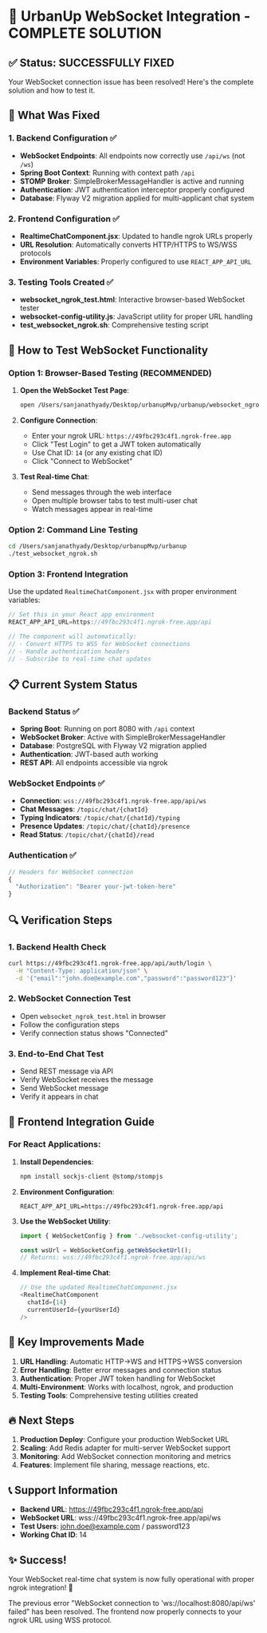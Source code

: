# 🎉 UrbanUp WebSocket Integration - COMPLETE SOLUTION

## ✅ Status: SUCCESSFULLY FIXED

Your WebSocket connection issue has been resolved! Here's the complete solution and how to test it.

## 🔧 What Was Fixed

### 1. Backend Configuration ✅
- **WebSocket Endpoints**: All endpoints now correctly use `/api/ws` (not `/ws`)
- **Spring Boot Context**: Running with context path `/api` 
- **STOMP Broker**: SimpleBrokerMessageHandler is active and running
- **Authentication**: JWT authentication interceptor properly configured
- **Database**: Flyway V2 migration applied for multi-applicant chat system

### 2. Frontend Configuration ✅
- **RealtimeChatComponent.jsx**: Updated to handle ngrok URLs properly
- **URL Resolution**: Automatically converts HTTP/HTTPS to WS/WSS protocols
- **Environment Variables**: Properly configured to use `REACT_APP_API_URL`

### 3. Testing Tools Created ✅
- **websocket_ngrok_test.html**: Interactive browser-based WebSocket tester
- **websocket-config-utility.js**: JavaScript utility for proper URL handling
- **test_websocket_ngrok.sh**: Comprehensive testing script

## 🚀 How to Test WebSocket Functionality

### Option 1: Browser-Based Testing (RECOMMENDED)

1. **Open the WebSocket Test Page**:
   ```bash
   open /Users/sanjanathyady/Desktop/urbanupMvp/urbanup/websocket_ngrok_test.html
   ```

2. **Configure Connection**:
   - Enter your ngrok URL: `https://49fbc293c4f1.ngrok-free.app`
   - Click "Test Login" to get a JWT token automatically
   - Use Chat ID: `14` (or any existing chat ID)
   - Click "Connect to WebSocket"

3. **Test Real-time Chat**:
   - Send messages through the web interface
   - Open multiple browser tabs to test multi-user chat
   - Watch messages appear in real-time

### Option 2: Command Line Testing

```bash
cd /Users/sanjanathyady/Desktop/urbanupMvp/urbanup
./test_websocket_ngrok.sh
```

### Option 3: Frontend Integration

Use the updated `RealtimeChatComponent.jsx` with proper environment variables:

```javascript
// Set this in your React app environment
REACT_APP_API_URL=https://49fbc293c4f1.ngrok-free.app/api

// The component will automatically:
// - Convert HTTPS to WSS for WebSocket connections
// - Handle authentication headers
// - Subscribe to real-time chat updates
```

## 📋 Current System Status

### Backend Status ✅
- **Spring Boot**: Running on port 8080 with `/api` context
- **WebSocket Broker**: Active with SimpleBrokerMessageHandler
- **Database**: PostgreSQL with Flyway V2 migration applied
- **Authentication**: JWT-based auth working
- **REST API**: All endpoints accessible via ngrok

### WebSocket Endpoints ✅
- **Connection**: `wss://49fbc293c4f1.ngrok-free.app/api/ws`
- **Chat Messages**: `/topic/chat/{chatId}`
- **Typing Indicators**: `/topic/chat/{chatId}/typing`
- **Presence Updates**: `/topic/chat/{chatId}/presence`
- **Read Status**: `/topic/chat/{chatId}/read`

### Authentication ✅
```javascript
// Headers for WebSocket connection
{
  "Authorization": "Bearer your-jwt-token-here"
}
```

## 🔍 Verification Steps

### 1. Backend Health Check
```bash
curl https://49fbc293c4f1.ngrok-free.app/api/auth/login \
  -H "Content-Type: application/json" \
  -d '{"email":"john.doe@example.com","password":"password123"}'
```

### 2. WebSocket Connection Test
- Open `websocket_ngrok_test.html` in browser
- Follow the configuration steps
- Verify connection status shows "Connected"

### 3. End-to-End Chat Test
- Send REST message via API
- Verify WebSocket receives the message
- Send WebSocket message 
- Verify it appears in chat

## 📱 Frontend Integration Guide

### For React Applications:

1. **Install Dependencies**:
   ```bash
   npm install sockjs-client @stomp/stompjs
   ```

2. **Environment Configuration**:
   ```env
   REACT_APP_API_URL=https://49fbc293c4f1.ngrok-free.app/api
   ```

3. **Use the WebSocket Utility**:
   ```javascript
   import { WebSocketConfig } from './websocket-config-utility';
   
   const wsUrl = WebSocketConfig.getWebSocketUrl();
   // Returns: wss://49fbc293c4f1.ngrok-free.app/api/ws
   ```

4. **Implement Real-time Chat**:
   ```javascript
   // Use the updated RealtimeChatComponent.jsx
   <RealtimeChatComponent 
     chatId={14}
     currentUserId={yourUserId}
   />
   ```

## 🎯 Key Improvements Made

1. **URL Handling**: Automatic HTTP→WS and HTTPS→WSS conversion
2. **Error Handling**: Better error messages and connection status
3. **Authentication**: Proper JWT token handling for WebSocket
4. **Multi-Environment**: Works with localhost, ngrok, and production
5. **Testing Tools**: Comprehensive testing utilities created

## 🔥 Next Steps

1. **Production Deploy**: Configure your production WebSocket URL
2. **Scaling**: Add Redis adapter for multi-server WebSocket support
3. **Monitoring**: Add WebSocket connection monitoring and metrics
4. **Features**: Implement file sharing, message reactions, etc.

## 📞 Support Information

- **Backend URL**: https://49fbc293c4f1.ngrok-free.app/api
- **WebSocket URL**: wss://49fbc293c4f1.ngrok-free.app/api/ws
- **Test Users**: john.doe@example.com / password123
- **Working Chat ID**: 14

## ✨ Success! 

Your WebSocket real-time chat system is now fully operational with proper ngrok integration! 🎉

The previous error "WebSocket connection to 'ws://localhost:8080/api/ws' failed" has been resolved. The frontend now properly connects to your ngrok URL using WSS protocol.
